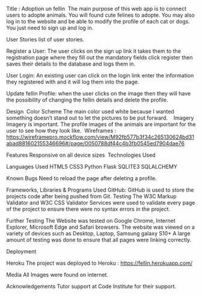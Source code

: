 Title : Adoption un fellin 
The main purpose of this web app is to connect users to adopte animals. You will found cute felines to adopte.
You may also log in to the website and be able to modify the profile of each cat or dogs. You just need to sign up and log in. 


User Stories
list of user stories.

Register a User: The user clicks on the sign up link  it takes them to the registration page where they fill out the mandatory fields click register then saves their details to the database and logs them in.

User Login: An existing user can click on the login link enter the information they registered with and it will log them into the page.


Update fellin Profile: when the user clicks on the image then they will have the possibility of changing the fellin details and delete the profile.

Design 
 Color Scheme
The main color used white because I wanted something doesn’t stand out to let the pictures to be put forward.
 
 Imagery
Imagery is important. The profile images of the animals are important for the user to see how they look like. 
Wireframes :
https://wireframepro.mockflow.com/view/M92fb577b3f34c265130624bd31abad881602155346696#/page/0050788df44c4b3fb0545ed7904dae76




Features
Responsive on all device sizes 
Technologies Used

Languages Used
HTML5
CSS3
Python
Flask
SQLITE3
SQLALCHEMY

Known Bugs
Need to reload the page after deleting a profile.

Frameworks, Libraries & Programs Used 
GitHub:
GitHub is used to store the projects code after being pushed from Git.
Testing
The W3C Markup Validator and W3C CSS Validator Services were used to validate every page of the project to ensure there were no syntax errors in the project.

Further Testing
The Website was tested on Google Chrome, Internet Explorer, Microsoft Edge and Safari browsers.
The website was viewed on a variety of devices such as Desktop, Laptop, Samsung galaxy S10+
A large amount of testing was done to ensure that all pages were linking correctly.

Deployment

Heroku
The project was deployed to Heroku : https://fellin.herokuapp.com/

Media
All Images were found on internet. 

Acknowledgements
Tutor support at Code Institute for their support. 
 

